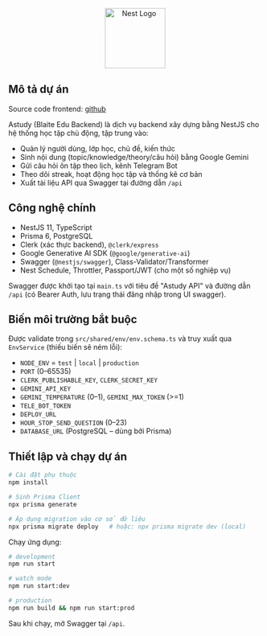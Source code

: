 <p align="center">
  <a href="http://nestjs.com/" target="blank"><img src="https://nestjs.com/img/logo-small.svg" width="120" alt="Nest Logo" /></a>
</p>

## Mô tả dự án

Source code frontend: <a href="https://github.com/PhanThanhTungg/Blaite-edu-fe" target="blank">github</a>

Astudy (Blaite Edu Backend) là dịch vụ backend xây dựng bằng NestJS cho hệ thống học tập chủ động, tập trung vào:

- Quản lý người dùng, lớp học, chủ đề, kiến thức
- Sinh nội dung (topic/knowledge/theory/câu hỏi) bằng Google Gemini
- Gửi câu hỏi ôn tập theo lịch, kênh Telegram Bot
- Theo dõi streak, hoạt động học tập và thống kê cơ bản
- Xuất tài liệu API qua Swagger tại đường dẫn `/api`

## Công nghệ chính

- NestJS 11, TypeScript
- Prisma 6, PostgreSQL
- Clerk (xác thực backend), `@clerk/express`
- Google Generative AI SDK (`@google/generative-ai`)
- Swagger (`@nestjs/swagger`), Class-Validator/Transformer
- Nest Schedule, Throttler, Passport/JWT (cho một số nghiệp vụ)

Swagger được khởi tạo tại `main.ts` với tiêu đề "Astudy API" và đường dẫn `/api` (có Bearer Auth, lưu trạng thái đăng nhập trong UI swagger).

## Biến môi trường bắt buộc

Được validate trong `src/shared/env/env.schema.ts` và truy xuất qua `EnvService` (thiếu biến sẽ ném lỗi):

- `NODE_ENV` = `test` | `local` | `production`
- `PORT` (0–65535)
- `CLERK_PUBLISHABLE_KEY`, `CLERK_SECRET_KEY`
- `GEMINI_API_KEY`
- `GEMINI_TEMPERATURE` (0–1), `GEMINI_MAX_TOKEN` (>=1)
- `TELE_BOT_TOKEN`
- `DEPLOY_URL`
- `HOUR_STOP_SEND_QUESTION` (0–23)
- `DATABASE_URL` (PostgreSQL – dùng bởi Prisma)

## Thiết lập và chạy dự án

```bash
# Cài đặt phụ thuộc
npm install

# Sinh Prisma Client
npx prisma generate

# Áp dụng migration vào cơ sở dữ liệu
npx prisma migrate deploy   # hoặc: npx prisma migrate dev (local)
```

Chạy ứng dụng:

```bash
# development
npm run start

# watch mode
npm run start:dev

# production
npm run build && npm run start:prod
```

Sau khi chạy, mở Swagger tại `/api`.




